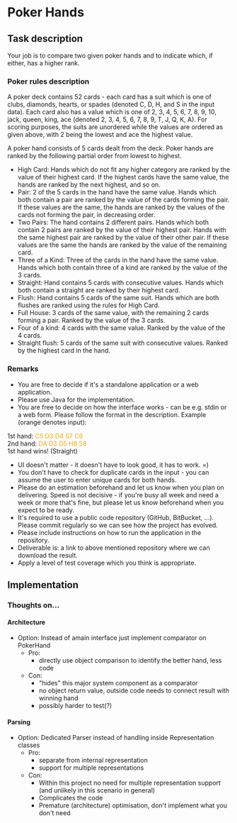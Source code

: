 # Poker Hands

## Task description

Your job is to compare two given poker hands and to indicate which, if either, has a higher rank.


### Poker rules description

A poker deck contains 52 cards - each card has a suit which is one of clubs, diamonds, hearts, or spades (denoted C, D, H, and S in the input data). Each card also has a value which is one of 2, 3, 4, 5, 6, 7, 8, 9, 10, jack, queen, king, ace (denoted 2, 3, 4, 5, 6, 7, 8, 9, T, J, Q, K, A). For scoring purposes, the suits are unordered while the values are ordered as given above, with 2 being the lowest and ace the highest value.

A poker hand consists of 5 cards dealt from the deck. Poker hands are ranked by the following partial order from lowest to highest.

* High Card: Hands which do not fit any higher category are ranked by the value of their highest card. If the highest cards have the same value, the hands are ranked by the next highest, and so on.
* Pair: 2 of the 5 cards in the hand have the same value. Hands which both contain a pair are ranked by the value of the cards forming the pair. If these values are the same, the hands are ranked by the values of the cards not forming the pair, in decreasing order.
* Two Pairs: The hand contains 2 different pairs. Hands which both contain 2 pairs are ranked by the value of their highest pair. Hands with the same highest pair are ranked by the value of their other pair. If these values are the same the hands are ranked by the value of the remaining card.
* Three of a Kind: Three of the cards in the hand have the same value. Hands which both contain three of a kind are ranked by the value of the 3 cards.
* Straight: Hand contains 5 cards with consecutive values. Hands which both contain a straight are ranked by their highest card.
* Flush: Hand contains 5 cards of the same suit. Hands which are both flushes are ranked using the rules for High Card.
* Full House: 3 cards of the same value, with the remaining 2 cards forming a pair. Ranked by the value of the 3 cards.
* Four of a kind: 4 cards with the same value. Ranked by the value of the 4 cards.
* Straight flush: 5 cards of the same suit with consecutive values. Ranked by the highest card in the hand.


### Remarks

* You are free to decide if it's a standalone application or a web application.
* Please use Java for the implementation.
* You are free to decide on how the interface works - can be e.g. stdin or a web form. Please follow the format in the description. Example (orange denotes input):

1st hand: <span style="color:orange">C5 D3 D4 S7 C6</span><br>
2nd hand: <span style="color:orange">DA D3 D5 H8 S8</span><br>
1st hand wins! (Straight)

* UI doesn't matter - it doesn't have to look good, it has to work. =)
* You don't have to check for duplicate cards in the input - you can assume the user to enter unique cards for both hands.
* Please do an estimation beforehand and let us know when you plan on delivering. Speed is not decisive - if you're busy all week and need a week or more that's fine, but please let us know beforehand when you expect to be ready.
* It's required to use a public code repository (GitHub, BitBucket, ...). Please commit regularly so we can see how the project has evolved.
* Please include instructions on how to run the application in the repository.
* Deliverable is: a link to above mentioned repository where we can download the result.
* Apply a level of test coverage which you think is appropriate.



## Implementation



### Thoughts on...
#### Architecture
* Option: Instead of amain interface just implement comparator on PokerHand
    * Pro: 
        * directly use object comparison to identify the better hand, less code
    * Con: 
        * "hides" this major system component as a comparator
        * no object return value, outside code needs to connect result with winning hand
        * possibly harder to test(?) 

#### Parsing
        
* Option: Dedicated Parser instead of handling inside Representation classes
    * Pro:
        - separate from internal representation
        - support for multiple representations
    * Con:
        * Within this project no need for multiple representation support (and unlikely in this scenario in general)
        * Complicates the code
        * Premature (architecture) optimisation, don't implement what you don't need 